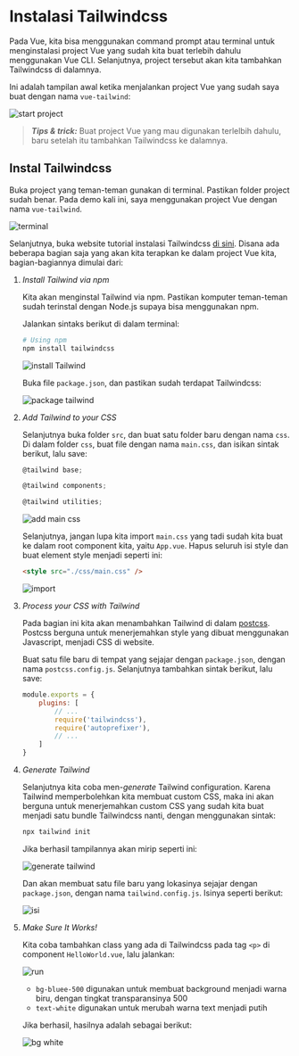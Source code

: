 # Instalasi Tailwindcss

Pada Vue, kita bisa menggunakan command prompt atau terminal untuk menginstalasi project Vue yang sudah kita buat terlebih dahulu menggunakan Vue CLI. Selanjutnya, project tersebut akan kita tambahkan Tailwindcss di dalamnya.

Ini adalah tampilan awal ketika menjalankan project Vue yang sudah saya buat dengan nama `vue-tailwind`:

![start project](img/0.png)

> ***Tips & trick:*** Buat project Vue yang mau digunakan terlelbih dahulu, baru setelah itu tambahkan Tailwindcss ke dalamnya.

## Instal Tailwindcss

Buka project yang teman-teman gunakan di terminal. Pastikan folder project sudah benar. Pada demo kali ini, saya menggunakan project Vue dengan nama `vue-tailwind`.

![terminal](img/2.png)

Selanjutnya, buka website tutorial instalasi Tailwindcss [di sini](https://tailwindcss.com/docs/installation/). Disana ada beberapa bagian saja yang akan kita terapkan ke dalam project Vue kita, bagian-bagiannya dimulai dari:

1. *Install Tailwind via npm*

    Kita akan menginstal Tailwind via npm. Pastikan komputer teman-teman sudah terinstal dengan Node.js supaya bisa menggunakan npm.

    Jalankan sintaks berikut di dalam terminal:

    ```py
    # Using npm
    npm install tailwindcss
    ```

    ![install Tailwind](img/3.png)

    Buka file `package.json`, dan pastikan sudah terdapat Tailwindcss:

    ![package tailwind](img/3.1.png)

2. *Add Tailwind to your CSS*

    Selanjutnya buka folder `src`, dan buat satu folder baru dengan nama `css`. Di dalam folder `css`, buat file dengan nama `main.css`, dan isikan sintak berikut, lalu save:

    ```js
    @tailwind base;

    @tailwind components;

    @tailwind utilities;
    ```

    ![add main css](img/4.png)

    Selanjutnya, jangan lupa kita import `main.css` yang tadi sudah kita buat ke dalam root component kita, yaitu `App.vue`. Hapus seluruh isi style dan buat element style menjadi seperti ini:

    ```html
    <style src="./css/main.css" />
    ```

    ![import](img/4.1.png)

3. *Process your CSS with Tailwind*

    Pada bagian ini kita akan menambahkan Tailwind di dalam [postcss](https://github.com/postcss/postcss#usage). Postcss berguna untuk menerjemahkan style yang dibuat menggunakan Javascript, menjadi CSS di website.

    Buat satu file baru di tempat yang sejajar dengan `package.json`, dengan nama `postcss.config.js`. Selanjutnya tambahkan sintak berikut, lalu save:

    ```js
    module.exports = {
        plugins: [
            // ...
            require('tailwindcss'),
            require('autoprefixer'),
            // ...
        ]
    }
    ```

4. *Generate Tailwind*

    Selanjutnya kita coba men-*generate* Tailwind configuration. Karena Tailwind memperbolehkan kita membuat custom CSS, maka ini akan berguna untuk menerjemahkan custom CSS yang sudah kita buat menjadi satu bundle Tailwindcss nanti, dengan menggunakan sintak:

    ```js
    npx tailwind init
    ```

    Jika berhasil tampilannya akan mirip seperti ini:

    ![generate tailwind](img/5.png)

    Dan akan membuat satu file baru yang lokasinya sejajar dengan `package.json`, dengan nama `tailwind.config.js`. Isinya seperti berikut:

    ![isi](img/6.png)

5. *Make Sure It Works!*

    Kita coba tambahkan class yang ada di Tailwindcss pada tag `<p>` di component `HelloWorld.vue`, lalu jalankan:

    ![run](img/7.png)

    * `bg-bluee-500` digunakan untuk membuat background menjadi warna biru, dengan tingkat transparansinya 500
    * `text-white` digunakan untuk merubah warna text menjadi putih

    Jika berhasil, hasilnya adalah sebagai berikut:

    ![bg white](img/8.png)
